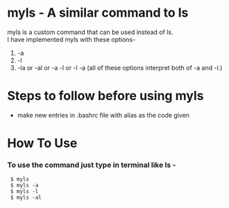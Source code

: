 # myls - A similar command to ls

myls is a custom command that can be used instead of ls.    
I have implemented myls with these options-  
1. -a  
2. -l  
3. -la or -al  or -a -l or -l -a (all of these options interpret both of -a and -l.)  
# Steps to follow before using myls  
- make new entries in .bashrc file with alias as the code given  
# How To Use  
### To use the command just type in terminal like ls -  
```
 $ myls  
 $ myls -a  
 $ myls -l  
 $ myls -al  
```
